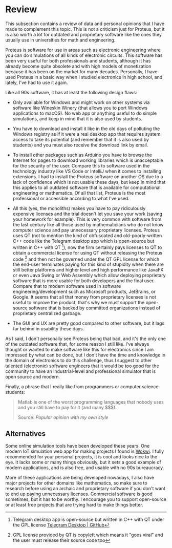 # Review

This subsection contains a review of data and personal opinions that I have made
to complement this topic. This is not a criticism just for Proteus, but it is
also worth a lot for outdated and proprietary software like the ones they
usually use in universities for math and engineering.

Proteus is software for use in areas such as electronic engineering where you
can do simulations of all kinds of electronic circuits. This software has been
very useful for both professionals and students, although it has already become
quite obsolete and with high models of monetization because it has been on the
market for many decades. Personally, I have used Proteus in a basic way when I
studied electronics in high school, and lately, I've had to use it again.

Like all 90s software, it has at least the following design flaws:

- Only available for Windows and might work on other systems via software like
  Wineskin Winery (that allows you to port Windows applications to macOS). No
  web app or anything useful to do simple simulations, and keep in mind that it
  is also used by students.

- You have to download and install it like in the old days of polluting the
  Windows registry as if it were a real desktop app that requires system access
  to take its potential (and remember that it is also used by students)
  and you must also receive the download link by email.

- To install other packages such as Arduino you have to browse the Internet for
  pages to download working libraries which is unacceptable for the security of
  the user. Compare this to software used in the technology industry like VS
  Code or IntelliJ when it comes to installing extensions. I had to install the
  Proteus software on another OS due to a lack of confidence which is not usable
  these days, but keep in mind that this applies to all outdated software that
  is available for computational engineering or mathematics. Of all that list,
  Proteus is the most professional or accessible according to what I've used.

- All this (yes, the monoliths) makes you have to pay ridiculously expensive
  licenses and the trial doesn't let you save your work (saving your homework
  for example). This is very common with software from the last century like all
  those used by mathematicians who do not know computer science and pay
  unnecessary proprietary licenses. Proteus uses QT (not to mention the kind of
  obfuscated and old-poorly-written C++ code like the Telegram desktop app which
  is open-source but written in C++ with QT [^1]), now the firm certainly pays
  licenses to QT to obtain a commercial license for using QT without releasing
  the Proteus code [^2] and then not be governed under the QT GPL license for
  which the end-user terminates paying for this kind of stupidity when there are
  still better platforms and higher level and high performance like JavaFX or
  even Java Swing or Web Assembly which allow deploying proprietary software
  that is more usable for both developers and the final user. Compare that to
  modern software used in software engineering/development such as Microsoft
  products, JetBrains, or Google. It seems that all that money from proprietary
  licenses is not useful to improve the product, that's why we must support the
  open-source software that is backed by committed organizations instead of
  proprietary centralized garbage.

- The GUI and UX are pretty good compared to other software, but it lags far
  behind in usability these days.

[^1]: Telegram desktop app is open-source but written in C++ with QT under the
    GPL license [Telegram Desktop \| GitHub](https://github.com/telegramdesktop/tdesktop)

[^2]: GPL license provided by QT is copyleft which means it "goes viral"
    and the user must release their source code too

As I said, I don't personally see Proteus being that bad, and it's the only one
of the outdated software that, for some reason I still like. I've always thought
or wanted to make software like this for electronics since I am impressed by
what can be done, but I don't have the time and knowledge in the domain of
electronics to do this challenge, thus I suggest to other talented (electronic)
software engineers that it would be too good for the community to have an
industrial-level and professional simulator that is open source and modern.

Finally, a phrase that I really like from programmers or computer science
students:

> Matlab is one of the worst programming languages that nobody uses and
> you still have to pay for it (and many $$$).
>
> Source: *Popular opinion with my own style*

## Alternatives

Some online simulation tools have been developed these years. One modern IoT
simulation web app for making projects I found is [Wokwi](https://wokwi.com). I
fully recommended for your personal projects, it is cool and looks nice to the
eye. It lacks some or many things obviously, but it sets a good example of
modern applications, and is also free, and usable with no 90s bureaucracy.

More of these applications are being developed nowadays, I also have major
projects for other domains like mathematics, so make sure to research before
using an archaic and proprietary software if you don't want to end up paying
unnecessary licenses. Commercial software is good sometimes, but it has to be
worthy. I encourage you to support open-source or at least free projects that
are trying hard to make things better.
